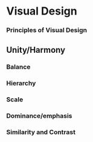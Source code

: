 # Visual Design

### Principles of Visual Design

## Unity/Harmony

### Balance

### Hierarchy

### Scale

### Dominance/emphasis

### Similarity and Contrast

